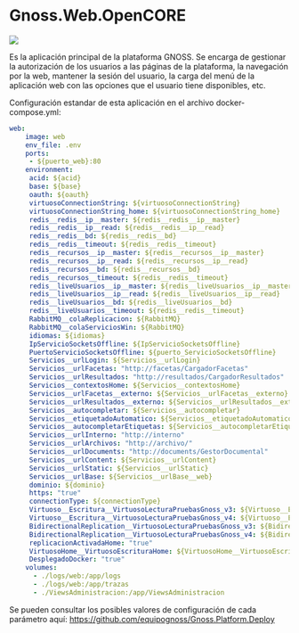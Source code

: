 # Gnoss.Web.OpenCORE

![](https://github.com/equipognoss/Gnoss.Web/workflows/BuildWeb/badge.svg)

Es la aplicación principal de la plataforma GNOSS. Se encarga de gestionar la autorización de los usuarios a las páginas de la plataforma, la navegación por la web, mantener la sesión del usuario, la carga del menú de la aplicación web con las opciones que el usuario tiene disponibles, etc. 


Configuración estandar de esta aplicación en el archivo docker-compose.yml: 

```yml
web:
    image: web
    env_file: .env
    ports:
     - ${puerto_web}:80
    environment:
     acid: ${acid}
     base: ${base}
     oauth: ${oauth}
     virtuosoConnectionString: ${virtuosoConnectionString}
     virtuosoConnectionString_home: ${virtuosoConnectionString_home}
     redis__redis__ip__master: ${redis__redis__ip__master}
     redis__redis__ip__read: ${redis__redis__ip__read}
     redis__redis__bd: ${redis__redis__bd}
     redis__redis__timeout: ${redis__redis__timeout}
     redis__recursos__ip__master: ${redis__recursos__ip__master}
     redis__recursos__ip__read: ${redis__recursos__ip__read}
     redis__recursos__bd: ${redis__recursos__bd}
     redis__recursos__timeout: ${redis__redis__timeout}
     redis__liveUsuarios__ip__master: ${redis__liveUsuarios__ip__master}
     redis__liveUsuarios__ip__read: ${redis__liveUsuarios__ip__read}
     redis__liveUsuarios__bd: ${redis__liveUsuarios__bd}
     redis__liveUsuarios__timeout: ${redis__redis__timeout}
     RabbitMQ__colaReplicacion: ${RabbitMQ}
     RabbitMQ__colaServiciosWin: ${RabbitMQ}
     idiomas: ${idiomas}
     IpServicioSocketsOffline: ${IpServicioSocketsOffline}
     PuertoServicioSocketsOffline: ${puerto_ServicioSocketsOffline}
     Servicios__urlLogin: ${Servicios__urlLogin}
     Servicios__urlFacetas: "http://facetas/CargadorFacetas"
     Servicios__urlResultados: "http://resultados/CargadorResultados"
     Servicios__contextosHome: ${Servicios__contextosHome}
     Servicios__urlFacetas__externo: ${Servicios__urlFacetas__externo}
     Servicios__urlResultados__externo: ${Servicios__urlResultados__externo}
     Servicios__autocompletar: ${Servicios__autocompletar}
     Servicios__etiquetadoAutomatico: ${Servicios__etiquetadoAutomatico}
     Servicios__autocompletarEtiquetas: ${Servicios__autocompletarEtiquetas}
     Servicios__urlInterno: "http://interno"
     Servicios__urlArchivos: "http://archivo/"
     Servicios__urlDocuments: "http://documents/GestorDocumental"
     Servicios__urlContent: ${Servicios__urlContent}
     Servicios__urlStatic: ${Servicios__urlStatic}
     Servicios__urlBase: ${Servicios__urlBase__web}
     dominio: ${dominio}
     https: "true"
     connectionType: ${connectionType}
     Virtuoso__Escritura__VirtuosoLecturaPruebasGnoss_v3: ${Virtuoso__Escritura__VirtuosoLecturaPruebasGnoss_v3}
     Virtuoso__Escritura__VirtuosoLecturaPruebasGnoss_v4: ${Virtuoso__Escritura__VirtuosoLecturaPruebasGnoss_v4}
     BidirectionalReplication__VirtuosoLecturaPruebasGnoss_v3: ${BidirectionalReplication__VirtuosoLecturaPruebasGnoss_v3}
     BidirectionalReplication__VirtuosoLecturaPruebasGnoss_v4: ${BidirectionalReplication__VirtuosoLecturaPruebasGnoss_v4}
     replicacionActivadaHome: "true"
     VirtuosoHome__VirtuosoEscrituraHome: ${VirtuosoHome__VirtuosoEscrituraHome}
     DesplegadoDocker: "true"
    volumes:
      - ./logs/web:/app/logs
      - ./logs/web:/app/trazas
      - ./ViewsAdministracion:/app/ViewsAdministracion
```

Se pueden consultar los posibles valores de configuración de cada parámetro aquí: https://github.com/equipognoss/Gnoss.Platform.Deploy


